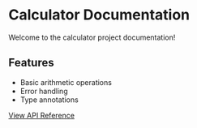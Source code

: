 # Calculator Documentation

Welcome to the calculator project documentation!

## Features
- Basic arithmetic operations
- Error handling
- Type annotations

[View API Reference](api-reference.md)
